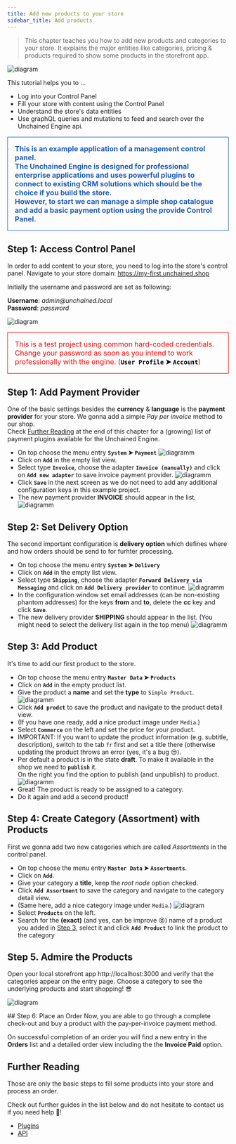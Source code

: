 ```yaml
---
title: Add new products to your store
sidebar_title: Add products
---
```


<style>
  .warning {
    color: red;
    font-size: 1rem;
    padding: 1rem;
    border: 1px solid red;
  }

  .info {
    color: #1f5cb4;
    font-weight: bold;
    font-size: 1rem;
    padding: 1rem;
    border: 1px solid #1f5cb4;
  }

  code: {
    color: black;
  }
  .normal {
    color: black;
  }
</style>

> This chapter teaches you how to add new products and categories to your store. It explains the major entities like categories, pricing & products required to show some products in the storefront app.

![diagram](../images/getting-started/Engine_Setup.png)

This tutorial helps you to ...

- Log into your Control Panel
- Fill your store with content using the Control Panel
- Understand the store's data entities
- Use graphQL queries and mutations to feed and search over the Unchained Engine api.

<p class="info">This is an example application of a management control panel.<br />The Unchained Engine is designed for professional enterprise applications and uses powerful plugins to connect to existing CRM solutions which should be the choice if you build the store.<br />However, to start we can manage a simple shop catalogue and add a basic payment option using the provide Control Panel.</p>

## Step 1: Access Control Panel

In order to add content to your store, you need to log into the store's control panel.
Navigate to your store domain: https://my-first.unchained.shop

Initially the username and password are set as following:

**Username**: _admin@unchained.local_<br />
**Password**: _password_

![diagram](../images/getting-started/Control_Panel_Start_View.png)

<p class="warning">This is a test project using common hard-coded credentials. Change your password as soon as you intend to work professionally with the engine. (<b class="normal"><code class="language-text">User Profile</code> ➤ <code class="language-text">Account</code></b>)</p>

## Step 1: Add Payment Provider

One of the basic settings besides the **currency** & **language** is the **payment provider** for your store. We gonna add a simple _Pay per invoice_ method to our shop.<br />
Check [Further Reading](#further-reading) at the end of this chapter for a (growing) list of payment plugins available for the Unchained Engine.

- On top choose the menu entry **`System` ➤ `Payment`**
  ![diagramm](../images/getting-started/Control_Panel_System_Payment.png)
- Click on **`Add`** in the empty list view.
- Select type **`Invoice`**, choose the adapter **`Invoice (manually)`** and click on **`Add new adapter`** to save invoice payment provider.
  ![diagramm](../images/getting-started/Control_Panel_Payment_Invoice.png)
- Click **`Save`** in the next screen as we do not need to add any additional configuration keys in this example project.
- The new payment provider **INVOICE** should appear in the list.
  ![diagramm](../images/getting-started/Control_Panel_Payment_List.png)

## Step 2: Set Delivery Option

The second important configuration is **delivery option** which defines where and how orders should be send to for furhter processing.<br />

- On top choose the menu entry **`System` ➤ `Delivery`**
- Click on **`Add`** in the empty list view.
- Select type **`Shipping`**, choose the adapter **`Forward Delivery via Messaging`** and click on **`Add Delivery provider`** to continue.
  ![diagramm](../images/getting-started/Control_Panel_Delivery_Shipping.png)
- In the configuration window set email addresses (can be non-existing phantom addresses) for the keys **from** and **to**, delete the **cc** key and click **`Save`**.
- The new delivery provider **SHIPPING** should appear in the list. (You might need to select the delivery list again in the top menu)
  ![diagramm](../images/getting-started/Control_Panel_Delivery_List.png)

## Step 3: Add Product

It's time to add our first product to the store.

- On top choose the menu entry **`Master Data` ➤ `Products`**
- Click on **`Add`** in the empty product list.
- Give the product a **name** and set the **type** to `Simple Product`.
  ![diagramm](../images/getting-started/Control_Panel_Product_Toothbrush_Add.png)
- Click **`Add prodct`** to save the product and navigate to the product detail view.
- (If you have one ready, add a nice product image under `Media`.)
- Select **`Commerce`** on the left and set the price for your product.
- IMPORTANT: If you want to update the product information (e.g. subtitle, description), switch to the tab `fr` first and set a title there (otherwise updating the product throws an error (yes, it's a bug 😒).
- Per default a product is in the state **draft**. To make it available in the shop we need to **`publish`** it.<br />On the right you find the option to publish (and unpublish) to product.
  ![diagramm](../images/getting-started/Control_Panel_Product_Matchbox_Publish.png)
- Great! The product is ready to be assigned to a category.
- Do it again and add a second product!

## Step 4: Create Category (Assortment) with Products

First we gonna add two new categories which are called _Assortments_ in the control panel.

- On top choose the menu entry **`Master Data` ➤ `Assortments`**.
- Click on **`Add`**.
- Give your category a **title**, keep the _root node_ option checked.
- Click **`Add Assortment`** to save the category and navigate to the category detail view.
- (Same here, add a nice category image under `Media`.)
  ![diagram](../images/getting-started/Control_Panel_Assortment_Camping_Details.png)
- Select **`Products`** on the left.
- Search for the **(exact)** (and yes, can be improve 😝) name of a product you added in [Step 3](#step-3-add-product), select it
  and click **`Add Product`** to link the product to the category

## Step 5. Admire the Products

Open your local storefront app http://localhost:3000 and verify that the categories appear on the entry page.
Choose a category to see the underlying products and start shopping! 😎

![diagram](../images/getting-started/Storefront_Startscreen.png)

## Step 6: Place an Order
Now, you are able to go through a complete check-out and buy a product with the pay-per-invoice payment method.

On successful completion of an order you will find a new entry in the **Orders** list and a detailed order view including the the **Invoice Paid** option.

## Further Reading

Those are only the basic steps to fill some products into your store and process an order.

Check out further guides in the list below and do not hesitate to contact us if you need help 🍫!

- [Plugins](../plugins/plugin-overview)
- [API](https://docs.unchained.shop/api)
